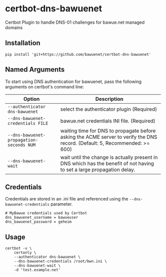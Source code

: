 # certbot-dns-bawuenet
Certbot Plugin to handle DNS-01 challenges for bawue.net managed domains

Installation
------------

    pip install 'git+https://github.com/bawuenet/certbot-dns-bawuenet'


Named Arguments
---------------

To start using DNS authentication for bawuenet, pass the following arguments on certbot's command line:

Option|Description|
---|---|
`--authenticator dns-bawuenet`|select the authenticator plugin (Required)|
`--dns-bawuenet-credentials FILE`|bawue.net credentials INI file. (Required)|
`--dns-bawuenet-propagation-seconds NUM`|waiting time for DNS to propagate before asking the ACME server to verify the DNS record. (Default: 5, Recommended: \>= 600)|
`--dns-bawuenet-wait`|wait until the change is actually	present	in DNS which has the benefit of not having to set a large propagation delay.

Credentials
-----------

Credentials are stored in an .ini file and referenced using the `--dns-bawuenet-credentials` parameter.

    # MyBawue credentials used by Certbot
    dns_bawuenet_username = bawueuser
    dns_bawuenet_password = geheim

Usage
-----

    certbot -v \
        certonly \
        --authenticator dns-bawuenet \
        --dns-bawuenet-credentials /root/bwn.ini \
        --dns-bawuenet-wait \
        -d 'test.example.net'
